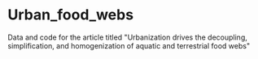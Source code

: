# Urban_food_webs
Data and code for the article titled "Urbanization drives the decoupling, simplification, and homogenization of aquatic and terrestrial food webs"
